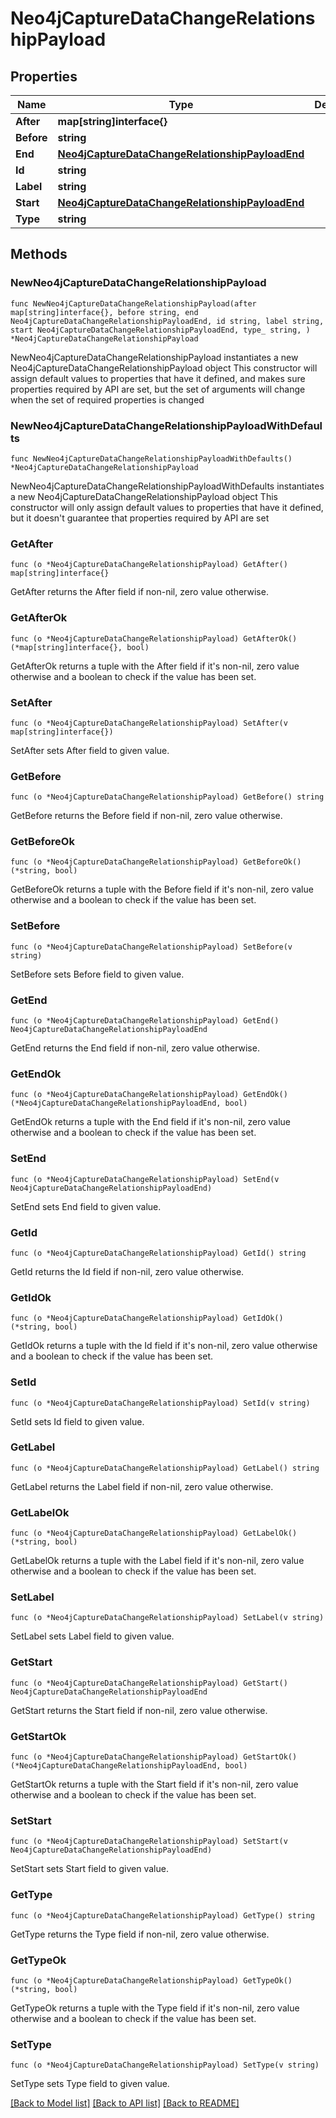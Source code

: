 # Neo4jCaptureDataChangeRelationshipPayload

## Properties

Name | Type | Description | Notes
------------ | ------------- | ------------- | -------------
**After** | **map[string]interface{}** |  | 
**Before** | **string** |  | 
**End** | [**Neo4jCaptureDataChangeRelationshipPayloadEnd**](Neo4jCaptureDataChangeRelationshipPayloadEnd.md) |  | 
**Id** | **string** |  | 
**Label** | **string** |  | 
**Start** | [**Neo4jCaptureDataChangeRelationshipPayloadEnd**](Neo4jCaptureDataChangeRelationshipPayloadEnd.md) |  | 
**Type** | **string** |  | 

## Methods

### NewNeo4jCaptureDataChangeRelationshipPayload

`func NewNeo4jCaptureDataChangeRelationshipPayload(after map[string]interface{}, before string, end Neo4jCaptureDataChangeRelationshipPayloadEnd, id string, label string, start Neo4jCaptureDataChangeRelationshipPayloadEnd, type_ string, ) *Neo4jCaptureDataChangeRelationshipPayload`

NewNeo4jCaptureDataChangeRelationshipPayload instantiates a new Neo4jCaptureDataChangeRelationshipPayload object
This constructor will assign default values to properties that have it defined,
and makes sure properties required by API are set, but the set of arguments
will change when the set of required properties is changed

### NewNeo4jCaptureDataChangeRelationshipPayloadWithDefaults

`func NewNeo4jCaptureDataChangeRelationshipPayloadWithDefaults() *Neo4jCaptureDataChangeRelationshipPayload`

NewNeo4jCaptureDataChangeRelationshipPayloadWithDefaults instantiates a new Neo4jCaptureDataChangeRelationshipPayload object
This constructor will only assign default values to properties that have it defined,
but it doesn't guarantee that properties required by API are set

### GetAfter

`func (o *Neo4jCaptureDataChangeRelationshipPayload) GetAfter() map[string]interface{}`

GetAfter returns the After field if non-nil, zero value otherwise.

### GetAfterOk

`func (o *Neo4jCaptureDataChangeRelationshipPayload) GetAfterOk() (*map[string]interface{}, bool)`

GetAfterOk returns a tuple with the After field if it's non-nil, zero value otherwise
and a boolean to check if the value has been set.

### SetAfter

`func (o *Neo4jCaptureDataChangeRelationshipPayload) SetAfter(v map[string]interface{})`

SetAfter sets After field to given value.


### GetBefore

`func (o *Neo4jCaptureDataChangeRelationshipPayload) GetBefore() string`

GetBefore returns the Before field if non-nil, zero value otherwise.

### GetBeforeOk

`func (o *Neo4jCaptureDataChangeRelationshipPayload) GetBeforeOk() (*string, bool)`

GetBeforeOk returns a tuple with the Before field if it's non-nil, zero value otherwise
and a boolean to check if the value has been set.

### SetBefore

`func (o *Neo4jCaptureDataChangeRelationshipPayload) SetBefore(v string)`

SetBefore sets Before field to given value.


### GetEnd

`func (o *Neo4jCaptureDataChangeRelationshipPayload) GetEnd() Neo4jCaptureDataChangeRelationshipPayloadEnd`

GetEnd returns the End field if non-nil, zero value otherwise.

### GetEndOk

`func (o *Neo4jCaptureDataChangeRelationshipPayload) GetEndOk() (*Neo4jCaptureDataChangeRelationshipPayloadEnd, bool)`

GetEndOk returns a tuple with the End field if it's non-nil, zero value otherwise
and a boolean to check if the value has been set.

### SetEnd

`func (o *Neo4jCaptureDataChangeRelationshipPayload) SetEnd(v Neo4jCaptureDataChangeRelationshipPayloadEnd)`

SetEnd sets End field to given value.


### GetId

`func (o *Neo4jCaptureDataChangeRelationshipPayload) GetId() string`

GetId returns the Id field if non-nil, zero value otherwise.

### GetIdOk

`func (o *Neo4jCaptureDataChangeRelationshipPayload) GetIdOk() (*string, bool)`

GetIdOk returns a tuple with the Id field if it's non-nil, zero value otherwise
and a boolean to check if the value has been set.

### SetId

`func (o *Neo4jCaptureDataChangeRelationshipPayload) SetId(v string)`

SetId sets Id field to given value.


### GetLabel

`func (o *Neo4jCaptureDataChangeRelationshipPayload) GetLabel() string`

GetLabel returns the Label field if non-nil, zero value otherwise.

### GetLabelOk

`func (o *Neo4jCaptureDataChangeRelationshipPayload) GetLabelOk() (*string, bool)`

GetLabelOk returns a tuple with the Label field if it's non-nil, zero value otherwise
and a boolean to check if the value has been set.

### SetLabel

`func (o *Neo4jCaptureDataChangeRelationshipPayload) SetLabel(v string)`

SetLabel sets Label field to given value.


### GetStart

`func (o *Neo4jCaptureDataChangeRelationshipPayload) GetStart() Neo4jCaptureDataChangeRelationshipPayloadEnd`

GetStart returns the Start field if non-nil, zero value otherwise.

### GetStartOk

`func (o *Neo4jCaptureDataChangeRelationshipPayload) GetStartOk() (*Neo4jCaptureDataChangeRelationshipPayloadEnd, bool)`

GetStartOk returns a tuple with the Start field if it's non-nil, zero value otherwise
and a boolean to check if the value has been set.

### SetStart

`func (o *Neo4jCaptureDataChangeRelationshipPayload) SetStart(v Neo4jCaptureDataChangeRelationshipPayloadEnd)`

SetStart sets Start field to given value.


### GetType

`func (o *Neo4jCaptureDataChangeRelationshipPayload) GetType() string`

GetType returns the Type field if non-nil, zero value otherwise.

### GetTypeOk

`func (o *Neo4jCaptureDataChangeRelationshipPayload) GetTypeOk() (*string, bool)`

GetTypeOk returns a tuple with the Type field if it's non-nil, zero value otherwise
and a boolean to check if the value has been set.

### SetType

`func (o *Neo4jCaptureDataChangeRelationshipPayload) SetType(v string)`

SetType sets Type field to given value.



[[Back to Model list]](../README.md#documentation-for-models) [[Back to API list]](../README.md#documentation-for-api-endpoints) [[Back to README]](../README.md)


